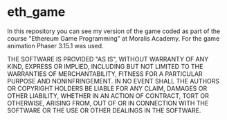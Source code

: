 # eth_game

In this repository you can see my version of the game coded as part of the course "Ethereum Game Programming" at Moralis Academy.
For the game animation Phaser 3.15.1 was used.

THE SOFTWARE IS PROVIDED "AS IS", WITHOUT WARRANTY OF ANY KIND, EXPRESS OR IMPLIED, INCLUDING BUT NOT LIMITED TO THE WARRANTIES OF MERCHANTABILITY, FITNESS FOR A PARTICULAR PURPOSE AND NONINFRINGEMENT. 
IN NO EVENT SHALL THE AUTHORS OR COPYRIGHT HOLDERS BE LIABLE FOR ANY CLAIM, DAMAGES OR OTHER LIABILITY, 
WHETHER IN AN ACTION OF CONTRACT, TORT OR OTHERWISE, ARISING FROM, OUT OF OR IN CONNECTION WITH THE SOFTWARE OR THE USE OR OTHER DEALINGS IN THE SOFTWARE.
